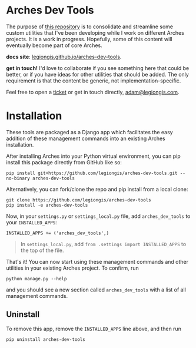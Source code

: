 # Arches Dev Tools

The purpose of [this repository](https://github.com/legiongis/arches-dev-tools) is to consolidate and streamline some custom utilities that I've been developing while I work on different Arches projects. It is a work in progress. Hopefully, some of this content will eventually become part of core Arches.

**docs site**: [legiongis.github.io/arches-dev-tools](https://legiongis.github.io/arches-dev-tools).

**get in touch!** I'd love to collaborate if you see something here that could be better, or if you have ideas for other utilities that should be added. The only requirement is that the content be generic, not implementation-specific.

Feel free to open a [ticket](https://github.com/legiongis/arches-dev-tools/issues) or get in touch directly, adam@legiongis.com.

# Installation

These tools are packaged as a Django app which facilitates the easy addition of these management commands into an existing Arches installation.

After installing Arches into your Python virtual environment, you can pip install this package directly from GitHub like so:

```
pip install git+https://github.com/legiongis/arches-dev-tools.git --no-binary arches-dev-tools
```

Alternatively, you can fork/clone the repo and pip install from a local clone:

```
git clone https://github.com/legiongis/arches-dev-tools
pip install -e arches-dev-tools
```

Now, in your `settings.py` or `settings_local.py` file, add `arches_dev_tools` to your `INSTALLED_APPS`:

```
INSTALLED_APPS += ('arches_dev_tools',)
```

> In `settings_local.py`, add `from .settings import INSTALLED_APPS` to the top of the file.

That's it! You can now start using these management commands and other utilities in your existing Arches project. To confirm, run

```
python manage.py --help
```

and you should see a new section called `arches_dev_tools` with a list of all management commands.

## Uninstall

To remove this app, remove the `INSTALLED_APPS` line above, and then run

```
pip uninstall arches-dev-tools
```

